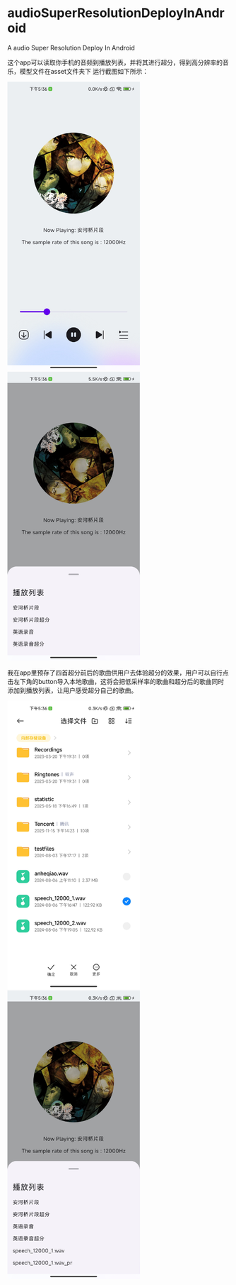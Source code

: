 # audioSuperResolutionDeployInAndroid
A audio Super Resolution Deploy In Android

这个app可以读取你手机的音频到播放列表，并将其进行超分，得到高分辨率的音乐，模型文件在asset文件夹下
运行截图如下所示：


<img src="snapshots/Screenshot_2024-08-10-17-36-12-645_com.example.audioasandroid.jpg" alt="示例图片" width="300"/><img src="snapshots/Screenshot_2024-08-10-17-36-20-298_com.example.audioasandroid.jpg" alt="示例图片" width="300"/>


我在app里预存了四首超分前后的歌曲供用户去体验超分的效果，用户可以自行点击左下角的button导入本地歌曲，这将会把低采样率的歌曲和超分后的歌曲同时添加到播放列表，让用户感受超分自己的歌曲。


<img src="snapshots/Screenshot_2024-08-10-17-36-37-338_com.android.fileexplorer.jpg" alt="示例图片" width="300"/><img src="snapshots/Screenshot_2024-08-10-17-36-47-590_com.example.audioasandroid.jpg" alt="示例图片" width="300"/>
